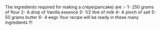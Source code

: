 The ingredients required for making a crépe(pancake) are :-
1- 250 grams of flour 
2- A drop of Vanilla essence
3- 1/2 litre of milk
4- A pinch of salt
5- 50 grams butter
6- 4 eegs
Your recipe will be ready in these many ingredients !!!